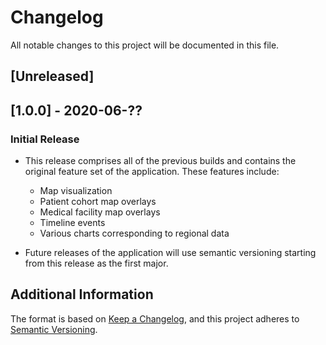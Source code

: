 # Changelog

All notable changes to this project will be documented in this file.

## [Unreleased]

## [1.0.0] - 2020-06-??

### Initial Release

- This release comprises all of the previous builds and contains the original feature set of the application. These features include:

  - Map visualization
  - Patient cohort map overlays
  - Medical facility map overlays
  - Timeline events
  - Various charts corresponding to regional data

- Future releases of the application will use semantic versioning starting from this release as the first major.

## Additional Information

The format is based on [Keep a Changelog](https://keepachangelog.com/en/1.0.0/),
and this project adheres to [Semantic Versioning](https://semver.org/spec/v2.0.0.html).
